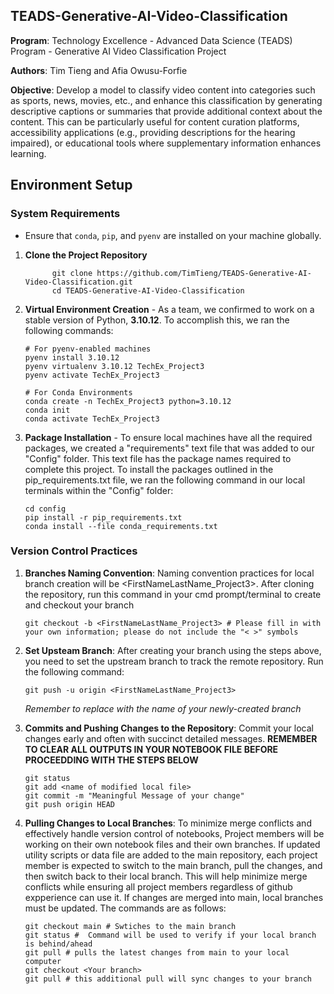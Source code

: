 ## TEADS-Generative-AI-Video-Classification

**Program**: Technology Excellence - Advanced Data Science (TEADS) Program - Generative AI Video Classification Project

**Authors**: Tim Tieng and Afia Owusu-Forfie

**Objective**: Develop a model to classify video content into categories such as sports, news, movies, etc., and enhance this classification by generating descriptive captions or summaries that provide additional context about the content. This can be particularly useful for content curation platforms, accessibility applications (e.g., providing descriptions for the hearing impaired), or educational tools where supplementary information enhances learning.


## Environment Setup

### System Requirements
- Ensure that `conda`, `pip`, and `pyenv` are installed on your machine globally.

1.  **Clone the Project Repository**

              git clone https://github.com/TimTieng/TEADS-Generative-AI-Video-Classification.git
              cd TEADS-Generative-AI-Video-Classification
       
2. **Virtual Environment Creation** - As a team, we confirmed to work on a stable version of Python, **3.10.12**. To accomplish this, we ran the following commands:

       # For pyenv-enabled machines
       pyenv install 3.10.12
       pyenv virtualenv 3.10.12 TechEx_Project3
       pyenv activate TechEx_Project3

       # For Conda Environments
       conda create -n TechEx_Project3 python=3.10.12
       conda init
       conda activate TechEx_Project3

4. **Package Installation** - To ensure  local machines have all the required packages, we created a "requirements" text file that was added to our "Config" folder. This text file has the package names required to complete this project. To install the packages outlined in the pip_requirements.txt file, we ran the following command in our local terminals within the "Config" folder:

       cd config
       pip install -r pip_requirements.txt
       conda install --file conda_requirements.txt

### Version Control Practices

1. **Branches Naming Convention**: Naming convention practices for local branch creation will be <FirstNameLastName_Project3>. After cloning the repository, run this command in your cmd prompt/terminal to create and checkout your branch

       git checkout -b <FirstNameLastName_Project3> # Please fill in with your own information; please do not include the "< >" symbols

2. **Set Upsteam Branch**: After creating your branch using the steps above, you need to set the upstream branch to track the remote repository. Run the following command:

       git push -u origin <FirstNameLastName_Project3>
   *Remember to replace with the name of your newly-created branch*

3. **Commits and Pushing Changes to the Repository**: Commit your local changes early and often with succinct detailed messages. **REMEMBER TO CLEAR ALL OUTPUTS IN YOUR NOTEBOOK FILE BEFORE PROCEEDDING WITH THE STEPS BELOW**

       git status
       git add <name of modified local file>
       git commit -m "Meaningful Message of your change"
       git push origin HEAD
   
5. **Pulling Changes to Local Branches**: To minimize merge conflicts and effectively handle version control of notebooks, Project members will be working on their own notebook files and their own branches. If updated utility scripts or data file are added to the main repository, each project member is expected to switch to the main branch, pull the changes, and then switch back to their local branch. This will help minimize merge conflicts while ensuring all project members regardless of github expperience can use it. If changes are merged into main, local branches must be updated. The commands are as follows:

       git checkout main # Swtiches to the main branch
       git status #  Command will be used to verify if your local branch is behind/ahead
       git pull # pulls the latest changes from main to your local computer
       git checkout <Your branch>
       git pull # this additional pull will sync changes to your branch

